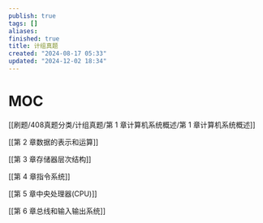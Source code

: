 ```yaml
---
publish: true
tags: []
aliases: 
finished: true
title: 计组真题
created: "2024-08-17 05:33"
updated: "2024-12-02 18:34"
---
```

# MOC

[[刷题/408真题分类/计组真题/第 1 章计算机系统概述/第 1 章计算机系统概述]]

[[第 2 章数据的表示和运算]]

[[第 3 章存储器层次结构]]

[[第 4 章指令系统]]

[[第 5 章中央处理器(CPU)]]

[[第 6 章总线和输入输出系统]]
